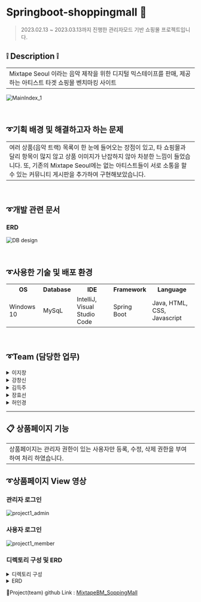 # Springboot-shoppingmall 💽
> 2023.02.13 ~ 2023.03.13까지 진행한 관리자모드 기반 쇼핑몰 프로젝트입니다.

## ❕ Description ❕
<table>
  <tr>
    <td>
Mixtape Seoul 이라는 음악 제작을 위한 디지털 믹스테이프를 판매, 제공하는 아티스트 타겟 쇼핑몰 벤치마킹 사이트
    </td>
  </tr>
</table>

![MainIndex_1](https://user-images.githubusercontent.com/116870668/233907592-9cd7342d-1dc8-458b-91e1-6e19ff09a73d.jpg)

<br>

## ➰기획 배경 및 해결하고자 하는 문제
<table>
  <tr>
    <td>
여러 상품(음악 트랙) 목록이 한 눈에 들어오는 장점이 있고, 타 쇼핑몰과 달리 항목이 많지 않고 상품 이미지가 난잡하지 않아 차분한 느낌이 들었습니다.
또, 기존의 Mixtape Seoul에는 없는 아티스트들이 서로 소통을 할 수 있는 커뮤니티 게시판을 추가하여 구현해보았습니다.
    </td>
  </tr>
</table>

<br>

## ➰개발 관련 문서
### ERD

![DB design](https://user-images.githubusercontent.com/116870668/233907352-f40ad61f-f589-41a4-add1-5ad99126ac35.jpg)


<br>

## ➰사용한 기술 및 배포 환경
<table>
  <tr>
    <th>OS</th>
    <th>Database</th>
    <th>IDE</th>
    <th>Framework</th>
    <th>Language</th>
  </tr>
  <tr>
    <td>Windows 10</td>
    <td>MySqL</td>
    <td>IntelliJ, Visual Studio Code</td>
    <td>Spring Boot</td>
    <td>Java, HTML, CSS, Javascript</td>
  </tr>
</table>

<br>

## ➰Team (담당한 업무)
<details>
<summary> 이지창 </summary>

1. DB설계
2. 장바구니 서비스(CRD)
3. 마이페이지
4. AWS EC2 배포
</details>
<details>
<summary> 강창신 </summary>

1. 페이지 Header&Footer layout
2. main&Admin 페이지
3. 게시판 댓글 기능
</details>
<details>
<summary> 김득주 </summary>

1. 회원서비스(CRUD)
2. Spring Security
</details>
<details>
<summary> 장효선 </summary>

1. 상품서비스(CRUD) 
2. 메인페이지, 로그인, 회원가입페이지 디자인(Html,CSS) 제작
3. Chat-bot
</details>
<details>
  
<summary> 허인경 </summary>
  
1. 게시판서비스(CRUD)
2. PPT제작
</details>

***

## 📋 상품페이지 기능

<table>
  <tr>
    <td>
상품페이지는 관리자 권한이 있는 사용자만 등록, 수정, 삭제 권한을 부여하여 처리 하였습니다.
    </td>
  </tr>
</table>

## ➰상품페이지 View 영상
### 관리자 로그인

![project1_admin](https://github.com/wkdgytjs/Groupware-pj/assets/116870668/edb835a5-fb3c-406c-89ab-fb651fbf04c4)

### 사용자 로그인

![project1_member](https://github.com/wkdgytjs/Groupware-pj/assets/116870668/94022dd6-6a95-4ee7-82dd-75e7b015234f)

### 디렉토리 구성 및 ERD
<details>
<summary>디렉토리 구성</summary>
  
![track](https://github.com/wkdgytjs/Groupware-pj/assets/116870668/8901fbcd-2c85-4abe-8ba4-1ed121feaa6d)

</details>
<details>
  
<summary>ERD</summary>
  
![mixtape_erd](https://github.com/wkdgytjs/Groupware-pj/assets/116870668/5be5cf36-a328-40aa-b5ca-a30aff4e410c)
  
> 사용자 한명이 여러 상품을 담을 수 있고 장바구니에 여러 상품들이 담길 수 있어 member테이블은 item테이블과 1:N  item테이블은 cart_item테이블과 1:N 관계 설정
</details>

🔗Project(team) github Link : [MixtapeBM_SoppingMall](https://github.com/jichang-lee/Academy_first_project/tree/master)

